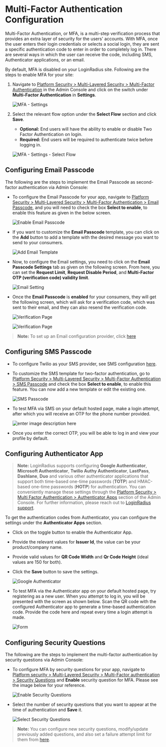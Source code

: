 # Multi-Factor Authentication Configuration

Multi-Factor Authentication, or MFA, is a multi-step verification process that provides an extra layer of security for the users' accounts. With MFA, once the user enters their login credentials or selects a social login, they are sent a specific authentication code to enter in order to completely log in. There are several ways in which the user can receive the code, including SMS, Authenticator applications, or an email.

By default, MFA is disabled on your LoginRadius site. Following are the steps to enable MFA for your site:

1. Navigate to [Platform Security > Multi-Layered Security > Multi-Factor Authentication](https://adminconsole.loginradius.com/platform-security/multi-layered-security/multi-factor-authentication/settings) in the Admin Console and click on the switch under **Multi-Factor Authentication** in **Settings**.

   ![MFA - Settings](https://apidocs.lrcontent.com/images/MFA1_1254133272655f1743dc1233.46968083.png "MFA - Settings")

2. Select the relevant flow option under the **Select Flow** section and click **Save**.

   - **Optional:** End users will have the ability to enable or disable Two Factor Authentication on login.
   - **Required:** End users will be required to authenticate twice before logging in.

   ![MFA - Settings - Select Flow](https://apidocs.lrcontent.com/images/MFA2_1248843094655f17f8bacba6.89051973.png "MFA - Settings - Select Flow")

## Configuring Email Passcode

The following are the steps to implement the Email Passcode as second-factor authentication via Admin Console:

- To configure the Email Passcode for your app, navigate to [Platform Security > Multi-Layered Security > Multi-Factor Authentication > Email Passcode](https://adminconsole.loginradius.com/platform-security/multi-layered-security/multi-factor-authentication/email-passcode), and you will need to check the box **Select to enable**, to enable this feature as given in the below screen.

  ![Enable Email Passcode](https://apidocs.lrcontent.com/images/MFA3_1728487809655f1895b17899.36592353.png "Enable Email Passcode")

- If you want to customize the **Email Passcode** template, you can click on the **Add** button to add a template with the desired message you want to send to your consumers.

  ![Add Email Template](https://apidocs.lrcontent.com/images/MFA4_422157031655f18ed3733d4.47657812.png "Add Email Template")

- Now, to configure the Email settings, you need to click on the **Email Passcode Settings** tab as given on the following screen. From here, you can set the **Request Limit**, **Request Disable Period**, and **Multi-Factor OTP (verification code) validity limit**.

  ![Email Setting](https://apidocs.lrcontent.com/images/MFA5_1623013257655f1940e6d065.64792611.png "Email Setting")

- Once the **Email Passcode** is **enabled** for your consumers, they will get the following screen, which will ask for a verification code, which was sent to their email, and they can also resend the verification code.

  ![Verification Page](https://apidocs.lrcontent.com/images/Capture7_2451360a23fc142c053.50058753.png "Verification Page")

  ![Verification Page](https://apidocs.lrcontent.com/images/pasted-image-8_3103460a23ffa685296.15213981.png "Verification Page")

> **Note:** To set up an Email configuration provider, click [here](https://adminconsole.loginradius.com/platform-configuration/identity-workflow/communication-configuration/email-configuration)

## Configuring SMS Passcode

- To configure Twilio as your SMS provider, see SMS configuration [here](https://adminconsole.loginradius.com/platform-configuration/identity-workflow/communication-configuration/sms-configuration).

- To customize the SMS template for two-factor authentication, go to [Platform Security > Multi-Layered Security > Multi-Factor Authentication > SMS Passcode](https://adminconsole.loginradius.com/platform-security/multi-layered-security/multi-factor-authentication/sms-passcode) and check the box **Select to enable**, to enable this feature. You can now add a new template or edit the existing one.

  ![SMS Passcode](https://apidocs.lrcontent.com/images/MFA6_1392916495655f19eb4c0aa7.16787758.png "SMS Passcode")

- To test MFA via SMS on your default hosted page, make a login attempt, after which you will receive an OTP for the phone number provided.

  ![enter image description here](https://apidocs.lrcontent.com/images/social1_39065b0bdad7d98412.93724428.png)

- Once you enter the correct OTP, you will be able to log in and view your profile by default.

## Configuring Authenticator App

> **Note:** LoginRadius supports configuring **Google Authenticator**, **Microsoft Authenticator**, **Twilio Authy Authenticator**, **LastPass**, **Dashlane**, **Duo** and various other authenticator applications that support both time-based one-time passwords (**TOTP**) and HMAC-based one-time passwords (**HOTP**) for authentication. You can conveniently manage these settings through the [Platform Security > Multi Factor Authentication > Authenticator Apps](https://adminconsole.loginradius.com/platform-security/multi-layered-security/multi-factor-authentication/authenticator-apps) section of the Admin Console. For further information, please reach out to [LoginRadius support](https://adminconsole.loginradius.com/support/tickets/open-a-new-ticket).

To get the authentication codes from Authenticator, you can configure the settings under the **Authenticator Apps** section.

- Click on the toggle button to enable the Authenticator App.

- Provide the relevant values for **Issuer Id**, the value can be your product/company name.

- Provide valid values for **QR Code Width** and **Qr Code Height** (ideal values are 150 for both).

- Click the **Save** button to save the settings.

  ![Google Authenticator](https://apidocs.lrcontent.com/images/AuthenticatorApp_649737130655f1b8d3508f8.95363714.png "Google Authenticator")

- To test MFA via the Authenticator app on your default hosted page, try registering as a new user. When you attempt to log in, you will be presented with the screen as shown below. Scan the QR code with the configured Authenticator app to generate a time-based authentication code. Provide the code here and repeat every time a login attempt is made.

  ![Form](https://apidocs.lrcontent.com/images/AuthCodeScan_11383579376575d44fc55a87.39180498.png "form")

## Configuring Security Questions

The following are the steps to implement the multi-factor authentication by security questions via Admin Console:

- To configure MFA by security questions for your app, navigate to [Platform security > Multi-Layered Security > Multi-Factor authentication > Security Questions](https://adminconsole.loginradius.com/platform-security/multi-layered-security/multi-factor-authentication/security-questions) and **Enable** security question for MFA. Please see the image below for your reference.

  ![Enable Security Questions](https://apidocs.lrcontent.com/images/MFA7_288304231655f1bef851fb1.70066450.png "Enable Security Questions")

- Select the number of security questions that you want to appear at the time of authentication and **Save** it.

  ![Select Security Questions](https://apidocs.lrcontent.com/images/MFA8_1025108076655f1c36d3f0f4.28031648.png "Select Security Questions")

> **Note:** You can configure new security questions, modify/update previously added questions, and also set a failure attempt limit for them from [here](https://adminconsole.loginradius.com/platform-security/multi-layered-security/security-question/settings).
